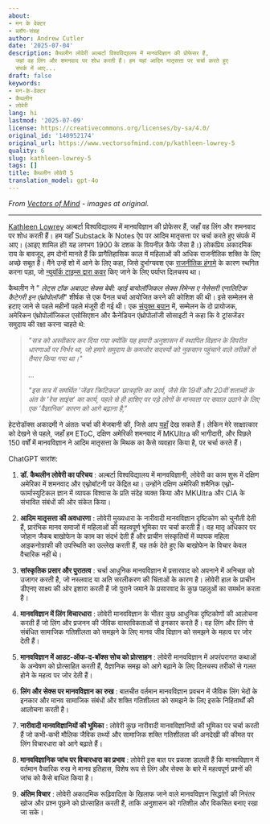 ```yaml
---
about:
- मन के वेक्टर
- ब्लॉग-संग्रह
author: Andrew Cutler
date: '2025-07-04'
description: कैथलीन लोवेरी अल्बर्टा विश्वविद्यालय में मानवविज्ञान की प्रोफेसर हैं,
  जहां वह लिंग और शमनवाद पर शोध करती हैं। हम यहां आदिम मातृसत्ता पर चर्चा करते हुए
  संपर्क में आए...
draft: false
keywords:
- मन-के-वेक्टर
- कैथलीन
- लोवेरी
lang: hi
lastmod: '2025-07-09'
license: https://creativecommons.org/licenses/by-sa/4.0/
original_id: '140952174'
original_url: https://www.vectorsofmind.com/p/kathleen-lowrey-5
quality: 6
slug: kathleen-lowrey-5
tags: []
title: कैथलीन लोवेरी 5
translation_model: gpt-4o
---
```


*From [Vectors of Mind](https://www.vectorsofmind.com/p/kathleen-lowrey-5) - images at original.*

---

[Kathleen Lowrey](https://apps.ualberta.ca/directory/person/klowrey) अल्बर्टा विश्वविद्यालय में मानवविज्ञान की प्रोफेसर हैं, जहाँ वह लिंग और शमनवाद पर शोध करती हैं। हम यहाँ Substack के Notes ऐप पर आदिम मातृसत्ता पर चर्चा करते हुए संपर्क में आए। (आइए शामिल हों! यह लगभग 1900 के दशक के वियनीज़ कैफे जैसा है।) लोकप्रिय अकादमिक राय के बावजूद, हम दोनों मानते हैं कि प्रागैतिहासिक काल में महिलाओं की अधिक राजनीतिक शक्ति के लिए अच्छे सबूत हैं। मैंने उन्हें शो में आने के लिए कहा, जिसे दुर्भाग्यवश एक [राजनीतिक हंगामे](https://www.compactmag.com/article/how-anthropology-canceled-sex/) के कारण स्थगित करना पड़ा, जो [न्यूयॉर्क टाइम्स द्वारा कवर](https://www.nytimes.com/2023/09/30/us/anthropology-panel-sex-binary-gender-kathleen-lowery.html) किए जाने के लिए पर्याप्त दिलचस्प था।

कैथलीन ने " _लेट्स टॉक अबाउट सेक्स बेबी: व्हाई बायोलॉजिकल सेक्स रिमेन्स ए नेसेसरी एनालिटिक कैटेगरी इन एंथ्रोपोलॉजी_" शीर्षक से एक पैनल चर्चा आयोजित करने की कोशिश की थी। इसे सम्मेलन से हटाए जाने से पहले महीनों पहले मंजूरी दी गई थी। एक [संयुक्त बयान](https://americananthro.org/news/no-place-for-transphobia-in-anthropology-session-pulled-from-annual-meeting-program/) में, सम्मेलन के दो प्रायोजक, अमेरिकन एंथ्रोपोलॉजिकल एसोसिएशन और कैनेडियन एंथ्रोपोलॉजी सोसाइटी ने कहा कि वे ट्रांसजेंडर समुदाय की रक्षा करना चाहते थे:

> _"सत्र को अस्वीकार कर दिया गया क्योंकि यह हमारी अनुशासन में स्थापित विज्ञान के विपरीत धारणाओं पर निर्भर था, जो हमारे समुदाय के कमजोर सदस्यों को नुकसान पहुंचाने वाले तरीकों से तैयार किया गया था।"_
> 
> _…_
> 
> _"इस सत्र में समर्थित 'जेंडर क्रिटिकल' छात्रवृत्ति का कार्य, जैसे कि 19वीं और 20वीं शताब्दी के अंत के 'रेस साइंस' का कार्य, पहले से ही हाशिए पर पड़े लोगों के मानवता पर सवाल उठाने के लिए एक 'वैज्ञानिक' कारण को आगे बढ़ाना है,"_

हेटरोडॉक्स अकादमी ने अंततः चर्चा की मेजबानी की, जिसे आप [यहाँ](https://www.youtube.com/watch?v=_i5gHhuLBpw) देख सकते हैं। लेकिन मेरे साक्षात्कार को देखने से पहले, जहाँ हम EToC, दक्षिण अमेरिकी शमनवाद में MKUltra की भागीदारी, और पिछले 150 वर्षों में मानवविज्ञान ने आदिम मातृसत्ता के मिथक का कैसे व्यवहार किया है, पर चर्चा करते हैं।

ChatGPT सारांश:

1. **डॉ. कैथलीन लोवेरी का परिचय** : अल्बर्टा विश्वविद्यालय में मानवविज्ञानी, लोवेरी का काम शुरू में दक्षिण अमेरिका में शमनवाद और एथ्नोबॉटनी पर केंद्रित था। उन्होंने दक्षिण अमेरिकी शमैनिक एथ्नो-फार्मास्युटिकल ज्ञान में व्यापक विश्वास के प्रति संदेह व्यक्त किया और MKUltra और CIA के संभावित संबंधों की ओर संकेत किया।

2. **आदिम मातृसत्ता की अवधारणा** : लोवेरी मुख्यधारा के नारीवादी मानवविज्ञान दृष्टिकोण को चुनौती देती हैं, प्रारंभिक मानव समाजों में महिलाओं की महत्वपूर्ण भूमिका पर चर्चा करती हैं। वह मातृ अधिकार पर जोहान जैकब बाखोफेन के काम का संदर्भ देती हैं और प्राचीन संस्कृतियों में व्यापक महिला आइकनोग्राफी की उपस्थिति का उल्लेख करती हैं, यह तर्क देते हुए कि बाखोफेन के विचार केवल वैचारिक नहीं थे।

3. **सांस्कृतिक प्रसार और पुरातत्व** : चर्चा आधुनिक मानवविज्ञान में प्रसारवाद को अपनाने में अनिच्छा को उजागर करती है, जो नस्लवाद या अति सरलीकरण की चिंताओं के कारण है। लोवेरी हाल के प्राचीन डीएनए साक्ष्य की ओर इशारा करती हैं जो पुराने जमाने के प्रसारवाद के कुछ पहलुओं का समर्थन करता है।

4. **मानवविज्ञान में लिंग विचारधारा** : लोवेरी मानवविज्ञान के भीतर कुछ आधुनिक दृष्टिकोणों की आलोचना करती हैं जो लिंग और प्रजनन की जैविक वास्तविकताओं से इनकार करते हैं। वह लिंग और लिंग से संबंधित सामाजिक गतिशीलता को समझने के लिए मानव जीव विज्ञान को समझने के महत्व पर जोर देती हैं।

5. **मानवविज्ञान में आउट-ऑफ-द-बॉक्स सोच को प्रोत्साहन** : लोवेरी मानवविज्ञान में अपरंपरागत कथाओं के अन्वेषण को प्रोत्साहित करती हैं, वैज्ञानिक समझ को आगे बढ़ाने के लिए दिलचस्प तरीकों से गलत होने के महत्व पर जोर देती हैं।

6. **लिंग और सेक्स पर मानवविज्ञान का रुख** : बातचीत वर्तमान मानवविज्ञान प्रवचन में जैविक लिंग भेदों के इनकार और मानव सामाजिक संबंधों और शक्ति गतिशीलता को समझने के लिए इसके निहितार्थों की आलोचना करती है।

7. **नारीवादी मानवविज्ञानियों की भूमिका** : लोवेरी कुछ नारीवादी मानवविज्ञानियों की भूमिका पर चर्चा करती हैं जो कभी-कभी मौलिक जैविक तथ्यों और सामाजिक शक्ति गतिशीलता की अनदेखी की कीमत पर लिंग विचारधारा को आगे बढ़ाते हैं।

8. **मानवविज्ञानिक जांच पर विचारधारा का प्रभाव** : लोवेरी इस बात पर प्रकाश डालती हैं कि मानवविज्ञान में वर्तमान वैचारिक रुख ने मानव इतिहास, विशेष रूप से लिंग और सेक्स के बारे में महत्वपूर्ण प्रश्नों की जांच को कैसे बाधित किया है।

9. **अंतिम विचार** : लोवेरी अकादमिक रूढ़िवादिता के खिलाफ जाने वाले मानवविज्ञान सिद्धांतों की निरंतर खोज और प्रश्न पूछने को प्रोत्साहित करती हैं, ताकि अनुशासन को गतिशील और विकसित बनाए रखा जा सके।